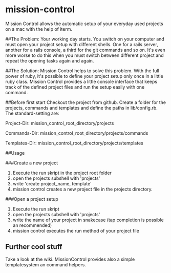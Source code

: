 mission-control
===============

Mission Control allows the automatic setup of your everyday used projects on a mac with the help of iterm.

##The Problem:
Your working day starts. You switch on your computer and must open your project setup with different shells. One for a rails server, another for a rails console, a third for the git commands and so on. It's even more worse to do this when you must switch between different project and repeat the opening tasks again and again.


##The Solution:
Mission Control helps to solve this problem. With the full power of ruby, it's possible to define your project setup only once in a little ruby class. Mission Control provides a little console interface that keeps track of the defined project files and run the setup easily with one command.

##Before first start
Checkout the project from github. Create a folder for the projects, commands and templates and define the paths in lib/config.rb. The standard-setting are:

Project-Dir: mission_control_root_directory/projects

Commands-Dir: mission_control_root_directory/projects/commands

Templates-Dir: mission_control_root_directory/projects/templates

##Usage

###Create a new project
1. Execute the run skript in the project root folder
2. open the projects subshell with 'projects'
3. write 'create project_name, template'
4. mission control creates a new project file in the projects directory.


###Open a project setup
1. Execute the run skript
2. open the projects subshell with 'projects'
3. write the name of your project in snakecase (tap completion is possible an recommended)
4. mission control executes the run method of your project file

## Further cool stuff
Take a look at the wiki. MissionControl provides also a simple templatesystem an command helpers.
